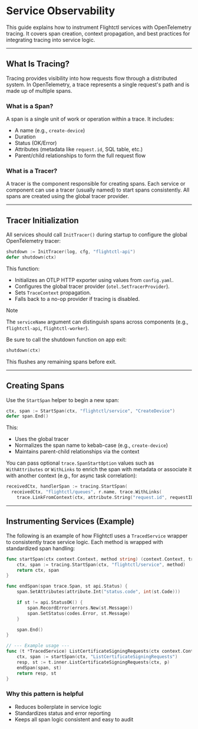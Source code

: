 # Service Observability

This guide explains how to instrument Flightctl services with OpenTelemetry tracing. It covers span creation, context propagation, and best practices for integrating tracing into service logic.

---

## What Is Tracing?

Tracing provides visibility into how requests flow through a distributed system. In OpenTelemetry, a trace represents a single request's path and is made up of multiple spans.

### What is a Span?

A span is a single unit of work or operation within a trace. It includes:

- A name (e.g., `create-device`)
- Duration
- Status (OK/Error)
- Attributes (metadata like `request.id`, SQL table, etc.)
- Parent/child relationships to form the full request flow

### What is a Tracer?

A tracer is the component responsible for creating spans. Each service or component can use a tracer (usually named) to start spans consistently. All spans are created using the global tracer provider.

---

## Tracer Initialization

All services should call `InitTracer()` during startup to configure the global OpenTelemetry tracer:

```go
shutdown := InitTracer(log, cfg, "flightctl-api")
defer shutdown(ctx)
```

This function:

- Initializes an OTLP HTTP exporter using values from `config.yaml`.
- Configures the global tracer provider (`otel.SetTracerProvider`).
- Sets `TraceContext` propagation.
- Falls back to a no-op provider if tracing is disabled.

> [!NOTE]
> The `serviceName` argument can distinguish spans across components (e.g., `flightctl-api`, `flightctl-worker`).

Be sure to call the shutdown function on app exit:

```go
shutdown(ctx)
```

This flushes any remaining spans before exit.

---

## Creating Spans

Use the `StartSpan` helper to begin a new span:

```go
ctx, span := StartSpan(ctx, "flightctl/service", "CreateDevice")
defer span.End()
```

This:

- Uses the global tracer
- Normalizes the span name to kebab-case (e.g., `create-device`)
- Maintains parent-child relationships via the context

You can pass optional `trace.SpanStartOption` values such as `WithAttributes` or `WithLinks` to enrich the span with metadata or associate it with another context (e.g., for async task correlation):

```go
receivedCtx, handlerSpan := tracing.StartSpan(
  receivedCtx, "flightctl/queues", r.name, trace.WithLinks(
    trace.LinkFromContext(ctx, attribute.String("request.id", requestID))))
```

---

## Instrumenting Services (Example)

The following is an example of how Flightctl uses a `TracedService` wrapper to consistently trace service logic. Each method is wrapped with standardized span handling:

```go
func startSpan(ctx context.Context, method string) (context.Context, trace.Span) {
	ctx, span := tracing.StartSpan(ctx, "flightctl/service", method)
	return ctx, span
}

func endSpan(span trace.Span, st api.Status) {
	span.SetAttributes(attribute.Int("status.code", int(st.Code)))

	if st != api.StatusOK() {
		span.RecordError(errors.New(st.Message))
		span.SetStatus(codes.Error, st.Message)
	}

	span.End()
}

// --- Example usage ---
func (t *TracedService) ListCertificateSigningRequests(ctx context.Context, p api.ListCertificateSigningRequestsParams) (*api.CertificateSigningRequestList, api.Status) {
	ctx, span := startSpan(ctx, "ListCertificateSigningRequests")
	resp, st := t.inner.ListCertificateSigningRequests(ctx, p)
	endSpan(span, st)
	return resp, st
}
```

### Why this pattern is helpful

- Reduces boilerplate in service logic
- Standardizes status and error reporting
- Keeps all span logic consistent and easy to audit

